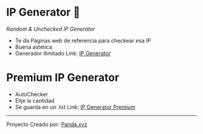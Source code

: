 # IP Generator 👑
_Random & Unchecked IP Generator_
- Te da Páginas web de referencia para checkear esa IP
- Buena astetica
- Generador Ilimitado
Link: [IP Generator](https://pandaxyz.netlify.app)
# Premium IP Generator
- AutoChecker
- Elije la cantidad
- Se guarda en un .txt
Link: [IP Generator Premium](https://ip-generator.glitch.me/premium.html)
---
Proyecto Creado por: [Panda.xyz](https://pandaxyz.netlify.app/)
